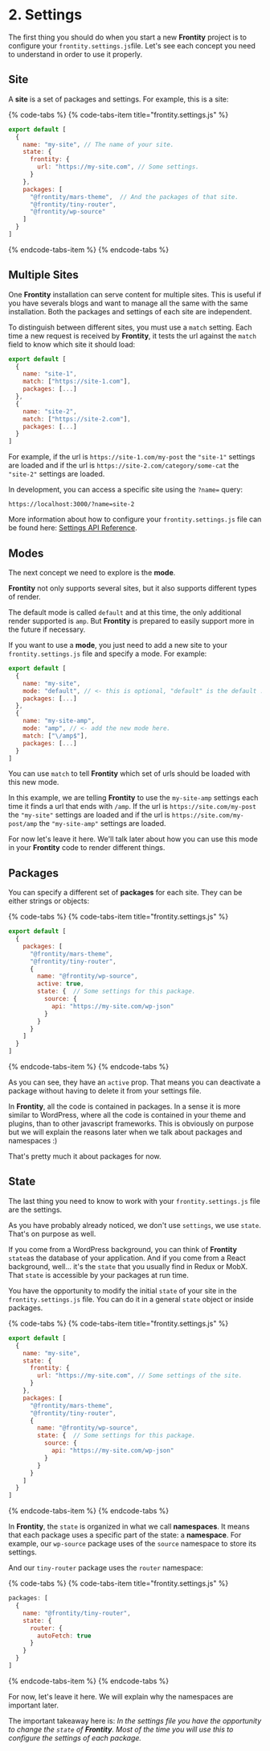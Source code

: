 # 2. Settings

The first thing you should do when you start a new **Frontity** project is to configure your `frontity.settings.js`file. Let's see each concept you need to understand in order to use it properly.

## Site

A **site** is a set of packages and settings. For example, this is a site:

{% code-tabs %}
{% code-tabs-item title="frontity.settings.js" %}
```javascript
export default [
  {
    name: "my-site", // The name of your site.
    state: {
      frontity: {
        url: "https://my-site.com", // Some settings.
      }
    },
    packages: [
      "@frontity/mars-theme",  // And the packages of that site.
      "@frontity/tiny-router",
      "@frontity/wp-source"
    ]
  }
]
```
{% endcode-tabs-item %}
{% endcode-tabs %}

## Multiple Sites

One **Frontity** installation can serve content for multiple sites. This is useful if you have severals blogs and want to manage all the same with the same installation. Both the packages and settings of each site are independent. 

To distinguish between different sites, you must use a `match` setting. Each time a new request is received by **Frontity**, it tests the url against the `match` field to know which site it should load:

```javascript
export default [
  {
    name: "site-1",
    match: ["https://site-1.com"],
    packages: [...]
  },
  {
    name: "site-2",
    match: ["https://site-2.com"],
    packages: [...]
  }
]
```

For example, if the url is `https://site-1.com/my-post` the `"site-1"` settings are loaded and if the url is `https://site-2.com/category/some-cat` the `"site-2"` settings are loaded.

In development, you can access a specific site using the `?name=` query:

```text
https://localhost:3000/?name=site-2
```

More information about how to configure your `frontity.settings.js` file can be found here: [Settings API Reference](https://docs.frontity.org/api-reference-1/file-settings).

## Modes

The next concept we need to explore is the **mode**.

**Frontity** not only supports several sites, but it also supports different types of render. 

The default mode is called `default` and at this time, the only additional render supported is `amp`. But **Frontity** is prepared to easily support more in the future if necessary. 

If you want to use a **mode**, you just need to add a new site to your `frontity.settings.js` file and specify a mode. For example:

```javascript
export default [
  {
    name: "my-site",
    mode: "default", // <- this is optional, "default" is the default :)
    packages: [...]
  },
  {
    name: "my-site-amp",
    mode: "amp", // <- add the new mode here.
    match: ["\/amp$"],
    packages: [...]
  }
]
```

You can use  `match` to tell **Frontity** which set of urls should be loaded with this new mode. 

In this example, we are telling **Frontity** to use the `my-site-amp` settings each time it finds a url that ends with `/amp`. If the url is `https://site.com/my-post` the `"my-site"` settings are loaded and if the url is `https://site.com/my-post/amp` the `"my-site-amp"` settings are loaded.

For now let's leave it here. We'll talk later about how you can use this mode in your **Frontity** code to render different things.

## Packages

You can specify a different set of **packages** for each site. They can be either strings or objects:

{% code-tabs %}
{% code-tabs-item title="frontity.settings.js" %}
```javascript
export default [
  {
    packages: [
      "@frontity/mars-theme",
      "@frontity/tiny-router",
      {
        name: "@frontity/wp-source",
        active: true,
        state: {  // Some settings for this package.
          source: {
            api: "https://my-site.com/wp-json"
          }
        }
      }
    ]
  }
]
```
{% endcode-tabs-item %}
{% endcode-tabs %}

As you can see, they have an `active` prop. That means you can deactivate a package without having to delete it from your settings file.

In **Frontity**, all the code is contained in packages. In a sense it is more similar to WordPress, where all the code is contained in your theme and plugins, than to other javascript frameworks. This is obviously on purpose but we will explain the reasons later when we talk about packages and namespaces :\)

That's pretty much it about packages for now.

## State

The last thing you need to know to work with your `frontity.settings.js` file are the settings.

As you have probably already noticed, we don't use `settings`, we use `state`. That's on purpose as well. 

If you come from a WordPress background, you can think of **Frontity** `state`as the database of your application. And if you come from a React background, well... it's the `state` that you usually find in Redux or MobX. That `state` is accessible by your packages at run time. 

You have the opportunity to modify the initial `state` of your site in the `frontity.settings.js` file. You can do it in a general `state` object or inside packages.

{% code-tabs %}
{% code-tabs-item title="frontity.settings.js" %}
```javascript
export default [
  {
    name: "my-site",
    state: {
      frontity: {
        url: "https://my-site.com", // Some settings of the site.
      }
    },
    packages: [
      "@frontity/mars-theme",
      "@frontity/tiny-router",
      {
        name: "@frontity/wp-source",
        state: {  // Some settings for this package.
          source: {
            api: "https://my-site.com/wp-json"
          }
        }
      }
    ]
  }
]
```
{% endcode-tabs-item %}
{% endcode-tabs %}

In **Frontity**, the `state` is  organized in what we call **namespaces**. It means that each package uses a specific part of the state: a **namespace**. For example, our `wp-source` package uses of the `source` namespace to store its settings. 

And our `tiny-router` package uses the `router` namespace:

{% code-tabs %}
{% code-tabs-item title="frontity.settings.js" %}
```javascript
packages: [
  {
    name: "@frontity/tiny-router",
    state: {
      router: {
        autoFetch: true
      }
    }
  }
]
```
{% endcode-tabs-item %}
{% endcode-tabs %}

For now, let's leave it here. We will explain why the namespaces are important later.

The important takeaway here is: _In the settings file you have the opportunity to change the `state` of **Frontity**. Most of the time you will use this to configure the settings of each package._

